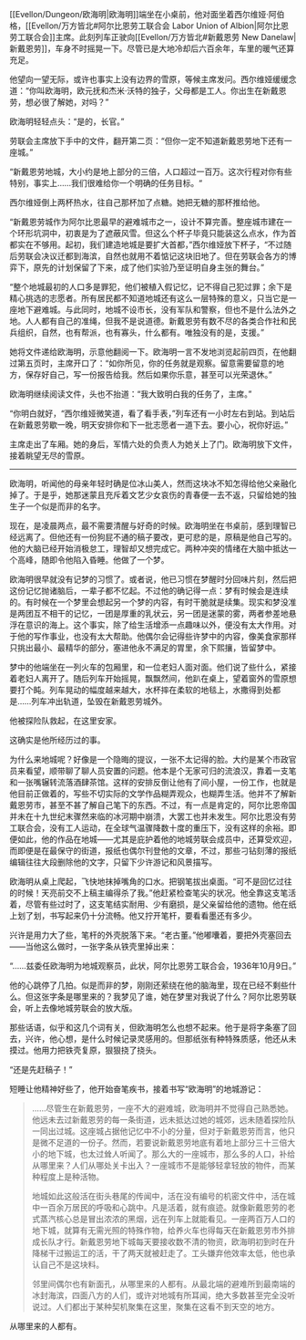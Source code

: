 ‌[[Evellon/Dungeon/欧海明|欧海明]]端坐在小桌前，他对面坐着西尔维娅·阿伯格，[[Evellon/万方皆北#阿尔比恩劳工联合会 Labor Union of Albion|阿尔比恩劳工联合会]]主席。此刻列车正驶向[[Evellon/万方皆北#新戴恩劳 New Danelaw|新戴恩劳]]，车身不时摇晃一下。尽管已是大地冷却后六百余年，车里的暖气还算充足。

‌‌‌他望向一望无际，或许也事实上没有边界的雪原，等候主席发问。西尔维娅缓缓念道：“你叫欧海明，欧元抚和杰米·沃特的独子，父母都是工人。你出生在新戴恩劳，想必很了解她，对吗？”

‌‌‌欧海明轻轻点头：“是的，长官。”

‌‌‌劳联会主席放下手中的文件，翻开第二页：“但你一定不知道新戴恩劳地下还有一座城。”

‌‌‌“新戴恩劳地城，大小约是地上部分的三倍，人口超过一百万。这次行程对你有些特别，事实上……我们很难给你一个明确的任务目标。“

‌‌‌西尔维娅倒上两杯热水，往自己那杯加了点糖。她把无糖的那杯推给他。

‌‌‌“新戴恩劳城作为阿尔比恩最早的避难城市之一，设计不算完善。整座城市建在一个环形坑洞中，初衷是为了遮蔽风雪。但这么个杯子毕竟只能装这么点水，作为首都实在不够用。起初，我们建造地城是要扩大首都，”西尔维娅放下杯子，“不过随后劳联会决议迁都到海滨，自然也就用不着惦记这块旧地了。但在劳联会各方的博弈下，原先的计划保留了下来，成了他们实验乃至证明自身主张的舞台。”

‌‌‌“整个地城最初的人口多是罪犯，他们被植入假记忆，记不得自己犯过罪；余下是精心挑选的志愿者。所有居民都不知道地城还有这么一层特殊的意义，只当它是一座地下避难城。与此同时，地城不设市长，没有军队和警察，但也不是什么法外之地。人人都有自己的准绳，但我不是说道德。新戴恩劳有数不尽的各类合作社和民兵组织，自然，也有帮派，也有寡头，什么都有。唯独没有的是，支援。”

‌‌‌她将文件递给欧海明，示意他翻阅一下。欧海明一言不发地浏览起前四页，在他翻过第五页时，主席开口了：“如你所见，你的任务就是观察。留意需要留意的地方，保存好自己，写一份报告给我。然后如果你乐意，甚至可以光荣退休。”

‌‌‌欧海明继续阅读文件，头也不抬道：“我大致明白我的任务了，主席。”

‌‌‌“你明白就好，“西尔维娅微笑道，看了看手表，”列车还有一小时左右到站。到站后在新戴恩劳歇一晚，明天安排你和下一批志愿者一道下去。要小心，祝你好运。”

‌‌‌主席走出了车厢。她的身后，军情六处的负责人为她关上了门。欧海明放下文件，接着眺望无尽的雪原。

----

‌‌‌欧海明，听闻他的母亲年轻时确是位冰山美人，然而这块冰不知怎得给他父亲融化掉了。于是乎，她那迷蒙且充斥着文艺少女哀伤的青春便一去不返，只留给她的独生子一个似是而非的名字。

‌‌‌现在，是凌晨两点，最不需要清醒与好奇的时候。欧海明坐在书桌前，感到理智已经远离了。但他还有一份狗屁不通的稿子要改，更可悲的是，原稿是他自己写的。他的大脑已经开始消极怠工，理智却又想完成它。两种冲突的情绪在大脑中抵达一个高峰，随即令他陷入昏睡。他做了一个梦。

‌‌‌欧海明很早就没有记梦的习惯了。或者说，他已习惯在梦醒时分回味片刻，然后把这份记忆抛诸脑后，一辈子都不忆起。不过他的确记得一点：梦有时候会是连续的。有时候在一个梦里会想起另一个梦的内容，有时干脆就是续集。现实和梦没准是两团互不相干的记忆，一团是厚重的乳状云，另一团是迷蒙的雾，两者参差地悬浮在意识的海上。这个事实，除了给生活增添一点趣味以外，便没有太大作用。对于他的写作事业，也没有太大帮助。他偶尔会记得些许梦中的内容，像美食家那样只挑出最小、最精华的部分，塞进他永不满足的胃里，余下熙攘，皆留梦中。

‌‌‌梦中的他端坐在一列火车的包厢里，和一位老妇人面对面。他们说了些什么，紧接着老妇人离开了。随后列车开始摇晃，飘飘然间，他趴在桌上，望着窗外的雪原想要打个盹。列车晃动的幅度越来越大，水杯摔在柔软的地毯上，水撒得到处都是……列车冲出轨道，坠毁在新戴恩劳城外。

‌‌‌他被探险队救起，在这里安家。

‌‌‌这确实是他所经历过的事。

‌‌‌为什么来地城呢？好像是一个隐晦的提议，一张不太记得的脸。大约是某个市政官员来看望，顺带聊了聊人员安置的问题。他本是个无家可归的流浪汉，靠着一支笔和一张嘴辗转流落酒肆茶馆。这样的安排反倒让他有了间小屋，一份工作，也就是他目前正做着的，写些不切实际的文学作品糊弄观众，也糊弄生活。他并不了解新戴恩劳市，甚至不甚了解自己笔下的东西。不过，有一点是肯定的，阿尔比恩帝国并未在十九世纪末骤然来临的冰河期中崩溃，大罢工也并未发生。阿尔比恩没有劳工联合会，没有工人运动，在全球气温骤降数十度的重压下，没有这样的余裕。即便如此，他的作品在地城——尤其是庇护着他的地城劳联会成员中，还算受欢迎，而即便是在最保守的街道，报纸也偶尔刊登他的文章，不过，那些刁钻刻薄的报纸编辑往往大段删除他的文字，只留下少许游记和风景描写。

‌‌‌欧海明从桌上爬起，飞快地抹掉嘴角的口水。把钢笔拔出桌面。“可不是回忆过往的时候！天亮前交不上稿主编得杀了我。”他赶紧检查笔尖的状况。他全靠这支笔活着，尽管有些过时了，这支笔结实耐用、少有磨损，是父亲留给他的遗物。他在纸上划了划，书写起来仍十分流畅。他又拧开笔杆，要看看墨还有多少。

‌‌‌兴许是用力大了些，笔杆的外壳脱落下来。“老古董。”他嘟囔着，要把外壳塞回去——当他这么做时，一张字条从铁壳里掉出来：

‌‌‌“……兹委任欧海明为地城观察员，此状，阿尔比恩劳工联合会，1936年10月9日。”

‌‌‌他的心跳停了几拍。似是而非的梦，刚刚还萦绕在他的脑海里，现在已经不剩些什么。但这张字条是哪里来的？我梦见了谁，她在梦里对我说了什么？阿尔比恩劳联会，听上去像地城劳联会的放大版。

‌‌‌那些话语，似乎和这几个词有关，但欧海明怎么也想不起来。他于是将字条塞了回去，兴许，他心想，是什么时候记录灵感用的。但那纸张有种特殊质感，他还从未摸过。他用力把铁壳复原，狠狠挠了挠头。

‌‌‌“还是先赶稿子！”

‌‌‌短睡让他精神好些了，他开始奋笔疾书，接着书写“欧海明”的地城游记：

> ……尽管生在新戴恩劳，一座不大的避难城，欧海明并不觉得自己熟悉她。他远未去过新戴恩劳的每一条街道，远未抵达过她的城郊，远未随着探险队一同出过城。这座城占据他记忆中不小的分量，但对于新戴恩劳而言，他只是微不足道的一份子。然而，若要说新戴恩劳地底有着地上部分三十三倍大小的地下城，也太过耸人听闻了。那么大的一座城市，那么多的人口，补给从哪里来？人们从哪处关卡出入？一座城市不是能够轻拿轻放的物件，而某种程度上是种活物。
> 
> 地城如此这般活在街头巷尾的传闻中，活在没有编号的机密文件中，活在城中一百余万居民的呼吸和心跳中。凡是活着，就有痕迹。就像新戴恩劳的老式蒸汽核心总是冒出浓浓的黑烟，远在列车上就能看见。一座两百万人口的地下城，就算有无需光照的特殊作物，给养火车也得每天在新戴恩劳市外排成长队才行。新戴恩劳地下城每天要接收数不清的物资，欧海明初到时在升降梯干过搬运工的活，干了两天就被赶走了。工头嫌弃他效率太低，他也承认自己不是这块料。
> 
> 邻里间偶尔也有新面孔，从哪里来的人都有。从最北端的避难所到最南端的冰封海滨，四面八方的人们，或许对地城有所耳闻，绝大多数甚至完全没听说过。人们都出于某种契机聚集在这里，聚集在这看不到天空的地方。

‌‌‌从哪里来的人都有。

‌‌‌　　